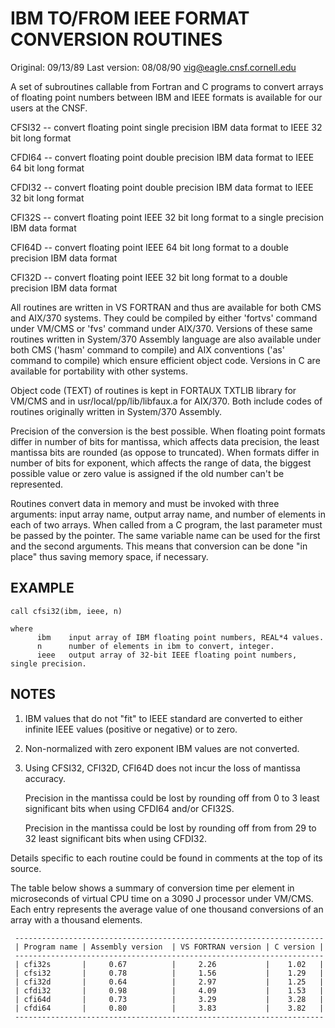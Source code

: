 # IBM TO/FROM IEEE FORMAT CONVERSION ROUTINES

Original: 09/13/89
Last version: 08/08/90
vig@eagle.cnsf.cornell.edu

A set of subroutines callable from Fortran and C programs to convert arrays of floating point numbers between IBM and IEEE formats is available for our users at the CNSF.

CFSI32 -- convert floating point single precision IBM data format to IEEE 32 bit long format

CFDI64 -- convert floating point double precision IBM data format to IEEE 64 bit long format

CFDI32 -- convert floating point double precision IBM data format to IEEE 32 bit long format

CFI32S -- convert floating point IEEE 32 bit long format to a single precision IBM data format

CFI64D -- convert floating point IEEE 64 bit long format to a double  precision IBM data format

CFI32D -- convert floating point IEEE 32 bit long format to a double precision IBM data format

All routines are written in VS FORTRAN and thus are available for both CMS and AIX/370 systems. They could be compiled by either 'fortvs' command under VM/CMS or 'fvs' command under AIX/370.  Versions of these same routines written in System/370 Assembly language are also available under both CMS ('hasm' command to compile) and AIX conventions ('as' command to compile) which ensure efficient object code. Versions in C are available for portability with other systems.

Object code (TEXT) of routines is kept in FORTAUX TXTLIB library for VM/CMS and in usr/local/pp/lib/libfaux.a for AIX/370.  Both include codes of routines originally written in System/370 Assembly.

Precision of the conversion is the best possible. When floating point formats differ in number of bits for mantissa, which affects data precision, the least mantissa bits are rounded (as oppose to truncated). When formats differ in number of bits for exponent, which affects the range of data, the biggest possible value or zero value is assigned if the old number can't be represented.

Routines convert data in memory and must be invoked with three arguments: input array name, output array name, and number of elements in each of two arrays.  When called from a C program, the last parameter must be passed by the pointer. The same variable name can be used for the first and the second arguments. This means that conversion can be done "in place" thus saving memory space, if necessary.

## EXAMPLE
```
call cfsi32(ibm, ieee, n)

where
      ibm    input array of IBM floating point numbers, REAL*4 values.
      n      number of elements in ibm to convert, integer.
      ieee   output array of 32-bit IEEE floating point numbers, single precision.
```

## NOTES

  1. IBM values that do not "fit" to IEEE standard are converted to
     either infinite IEEE values (positive or negative)  or to zero.

  2. Non-normalized with zero exponent IBM values are not converted.

  3. Using CFSI32, CFI32D, CFI64D  does not incur the loss of mantissa accuracy.

     Precision in the mantissa could be lost by rounding off from 0 to 3 least significant bits when using CFDI64 and/or CFI32S.

     Precision in the mantissa could be lost by rounding off from from 29 to 32 least significant bits when using CFDI32.

Details specific to each routine could be found in comments at the top of its source.

The table below shows a summary of conversion time per element in microseconds of virtual CPU time on a 3090 J processor under VM/CMS. Each entry represents the average value of one thousand conversions of an array with a thousand elements.

```
 ---------------------------------------------------------------------
 | Program name | Assembly version  | VS FORTRAN version | C version |
 ---------------------------------------------------------------------
 | cfi32s       |     0.67          |     2.26           |    1.02   |
 | cfsi32       |     0.78          |     1.56           |    1.29   |
 | cfi32d       |     0.64          |     2.97           |    1.25   |
 | cfdi32       |     0.98          |     4.09           |    1.53   |
 | cfi64d       |     0.73          |     3.29           |    3.28   |
 | cfdi64       |     0.80          |     3.83           |    3.82   |
 ---------------------------------------------------------------------
```
